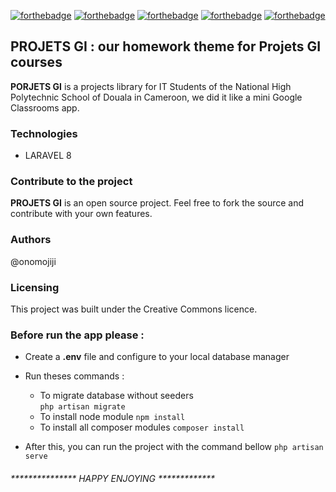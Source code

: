 [![forthebadge](https://forthebadge.com/images/badges/built-with-love.svg)](https://forthebadge.com) [![forthebadge](https://forthebadge.com/images/badges/open-source.svg)](https://forthebadge.com) [![forthebadge](https://forthebadge.com/images/badges/uses-badges.svg)](https://forthebadge.com) [![forthebadge](https://forthebadge.com/images/badges/uses-git.svg)](https://forthebadge.com) [![forthebadge](https://forthebadge.com/images/badges/uses-html.svg)](https://forthebadge.com)

## PROJETS GI : our homework theme for Projets GI courses
**PORJETS GI** is a projects library for IT Students of the National High Polytechnic School of Douala in Cameroon, we did it like a mini Google Classrooms app.

### Technologies
- LARAVEL 8

### Contribute to the project

**PROJETS GI** is an open source project. Feel free to fork the source and contribute with your own features.

### Authors

@onomojiji

### Licensing

This project was built under the Creative Commons licence.

### Before run the app please :

* Create a **.env** file and configure to your local database manager

* Run theses commands :

    - To migrate database without seeders    
        ```php artisan migrate```
    - To install node module
        ```npm install```
    - To install all composer modules
        ```composer install```
        
* After this, you can run the project with the command bellow
    ```php artisan serve```


###### *************** HAPPY ENJOYING *************
